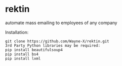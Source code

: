 # rektin
automate mass emailing to employees of any company

Installation:
 
    git clone https://github.com/Wayne-X/rektin.git
    3rd Party Python libraries may be required:
    pip install beautifulsoup4
    pip install bs4
    pip install lxml

